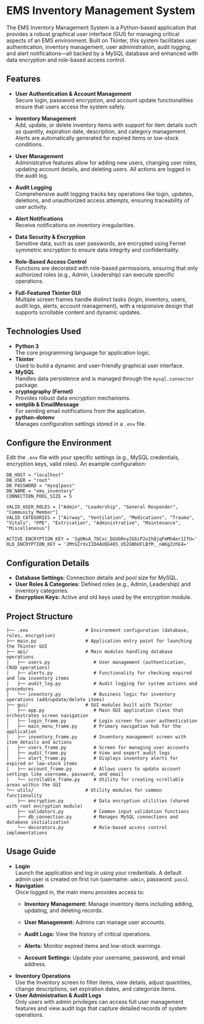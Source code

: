 # EMS Inventory Management System

The EMS Inventory Management System is a Python-based application that provides a robust graphical user interface (GUI) for managing critical aspects of an EMS environment. Built on Tkinter, this system facilitates user authentication, inventory management, user administration, audit logging, and alert notifications—all backed by a MySQL database and enhanced with data encryption and role-based access control.

## Features

- **User Authentication & Account Management**\
  Secure login, password encryption, and account update functionalities ensure that users access the system safely.

- **Inventory Management**\
  Add, update, or delete inventory items with support for item details such as quantity, expiration date, description, and category management. Alerts are automatically generated for expired items or low-stock conditions.

- **User Management**\
  Administrative features allow for adding new users, changing user roles, updating account details, and deleting users. All actions are logged in the audit log.

- **Audit Logging**\
  Comprehensive audit logging tracks key operations like login, updates, deletions, and unauthorized access attempts, ensuring traceability of user activity.

- **Alert Notifications**\
  Receive notifications on inventory irregularities.

- **Data Security & Encryption**\
  Sensitive data, such as user passwords, are encrypted using Fernet symmetric encryption to ensure data integrity and confidentiality.

- **Role-Based Access Control**\
  Functions are decorated with role-based permissions, ensuring that only authorized roles (e.g., Admin, Leadership) can execute specific operations.

- **Full-Featured Tkinter GUI**\
  Multiple screen frames handle distinct tasks (login, inventory, users, audit logs, alerts, account management), with a responsive design that supports scrollable content and dynamic updates.

## Technologies Used

- **Python 3**\
  The core programming language for application logic.
- **Tkinter**\
  Used to build a dynamic and user-friendly graphical user interface.
- **MySQL**\
  Handles data persistence and is managed through the `mysql.connector` package.
- **cryptography (Fernet)**\
  Provides robust data encryption mechanisms.
- **smtplib & EmailMessage**\
  For sending email notifications from the application.
- **python-dotenv**\
  Manages configuration settings stored in a `.env` file.

## Configure the Environment

Edit the `.env` file with your specific settings (e.g., MySQL credentials, encryption keys, valid roles). An example configuration:

```plaintext
DB_HOST = "localhost"
DB_USER = "root"
DB_PASSWORD = "mysqlpass"
DB_NAME = "ems_inventory"
CONNECTION_POOL_SIZE = 5

VALID_USER_ROLES = ["Admin", "Leadership", "General Responder", "Community Member"]
VALID_CATEGORIES = ["Airway", "Ventilation", "Medications", "Trauma", "Vitals", "PPE", "Extrication", "Administrative", "Maintenance", "Miscellaneous"]

ACTIVE_ENCRYPTION_KEY = 'SgUNsA_7OCxc_DGUbRny2G6iP2oIhQjqFmMhAer1IfU='
OLD_ENCRYPTION_KEY = '2MtGIrXxI1D4AUQG465_U52GNbUFLBfM__nAKgZzhE4='
```

## Configuration Details

- **Database Settings:** Connection details and pool size for MySQL.
- **User Roles & Categories:** Defined roles (e.g., Admin, Leadership) and inventory categories.
- **Encryption Keys:** Active and old keys used by the encryption module.

## Project Structure

```plaintext
├── .env                     # Environment configuration (database, roles, encryption)
├── main.py                  # Application entry point for launching the Tkinter GUI
├── api/					 # Main modules handling database operations
│	├── users.py             	# User management (authentication, CRUD operations)
│	├── alerts.py            	# Functionality for checking expired and low inventory items
│	├── audit_log.py         	# Audit logging for system actions and procedures
│	└── inventory.py         	# Business logic for inventory operations (add/update/delete items)
├── gui/                     # GUI modules built with Tkinter
│   ├── app.py               	# Main GUI application class that orchestrates screen navigation
│   ├── login_frame.py       	# Login screen for user authentication
│   ├── main_menu_frame.py   	# Primary navigation hub for the application
│   ├── inventory_frame.py   	# Inventory management screen with item details and actions
│   ├── users_frame.py       	# Screen for managing user accounts
│   ├── audit_frame.py       	# View and export audit logs
│   ├── alert_frame.py       	# Displays inventory alerts for expired or low-stock items
│   ├── account_frame.py     	# Allows users to update account settings like username, password, and email 
│   └── scrollable_frame.py  	# Utility for creating scrollable areas within the GUI
└── utils/                   # Utility modules for common functionality
    ├── encryption.py        	# Data encryption utilities (shared with root encryption module)
    ├── validators.py        	# Common input validation functions
 	├── db_connection.py     	# Manages MySQL connections and database initialization
    └── decorators.py        	# Role-based access control implementations
```

## Usage Guide

- **Login**\
  Launch the application and log in using your credentials. A default admin user is created on first run (username: `admin`, password: `pass`).
- **Navigation**\
  Once logged in, the main menu provides access to:
  - **Inventory Management:** Manage inventory items including adding, updating, and deleting records.

  - **User Management:** Admins can manage user accounts.

  - **Audit Logs:** View the history of critical operations.

  - **Alerts:** Monitor expired items and low-stock warnings.

  - **Account Settings:** Update your username, password, and email address.
- **Inventory Operations**\
  Use the Inventory screen to filter items, view details, adjust quantities, change descriptions, set expiration dates, and categorize items.
- **User Administration & Audit Logs**\
  Only users with admin privileges can access full user management features and view audit logs that capture detailed records of system operations.
